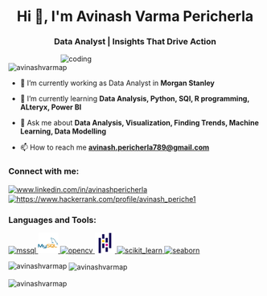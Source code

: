 <h1 align="center">Hi 👋, I'm Avinash Varma Pericherla</h1>
<h3 align="center">Data Analyst | Insights That Drive Action</h3>
<img align= "right" alt ="coding" width="400" src = "https://user-images.githubusercontent.com/55389276/140866485-8fb1c876-9a8f-4d6a-98dc-08c4981eaf70.gif" >
<p align="left"> <img src="https://komarev.com/ghpvc/?username=avinashvarmap&label=Profile%20views&color=0e75b6&style=flat" alt="avinashvarmap" /> </p>

- 🔭 I’m currently working as Data Analyst in **Morgan Stanley**

- 🌱 I’m currently learning **Data Analysis, Python, SQl, R programming, ALteryx, Power BI**

- 💬 Ask me about **Data Analysis, Visualization, Finding Trends, Machine Learning, Data Modelling**

- 📫 How to reach me **avinash.pericherla789@gmail.com**

<h3 align="left">Connect with me:</h3>
<p align="left">
<a href="https://linkedin.com/in/www.linkedin.com/in/avinashpericherla" target="blank"><img align="center" src="https://raw.githubusercontent.com/rahuldkjain/github-profile-readme-generator/master/src/images/icons/Social/linked-in-alt.svg" alt="www.linkedin.com/in/avinashpericherla" height="30" width="40" /></a>
<a href="https://www.hackerearth.com/https://www.hackerrank.com/profile/avinash_periche1" target="blank"><img align="center" src="https://raw.githubusercontent.com/rahuldkjain/github-profile-readme-generator/master/src/images/icons/Social/hackerearth.svg" alt="https://www.hackerrank.com/profile/avinash_periche1" height="30" width="40" /></a>
</p>

<h3 align="left">Languages and Tools:</h3>
<p align="left"> <a href="https://www.microsoft.com/en-us/sql-server" target="_blank" rel="noreferrer"> <img src="https://www.svgrepo.com/show/303229/microsoft-sql-server-logo.svg" alt="mssql" width="40" height="40"/> </a> <a href="https://www.mysql.com/" target="_blank" rel="noreferrer"> <img src="https://raw.githubusercontent.com/devicons/devicon/master/icons/mysql/mysql-original-wordmark.svg" alt="mysql" width="40" height="40"/> </a> <a href="https://opencv.org/" target="_blank" rel="noreferrer"> <img src="https://www.vectorlogo.zone/logos/opencv/opencv-icon.svg" alt="opencv" width="40" height="40"/> </a> <a href="https://pandas.pydata.org/" target="_blank" rel="noreferrer"> <img src="https://raw.githubusercontent.com/devicons/devicon/2ae2a900d2f041da66e950e4d48052658d850630/icons/pandas/pandas-original.svg" alt="pandas" width="40" height="40"/> </a> <a href="https://scikit-learn.org/" target="_blank" rel="noreferrer"> <img src="https://upload.wikimedia.org/wikipedia/commons/0/05/Scikit_learn_logo_small.svg" alt="scikit_learn" width="40" height="40"/> </a> <a href="https://seaborn.pydata.org/" target="_blank" rel="noreferrer"> <img src="https://seaborn.pydata.org/_images/logo-mark-lightbg.svg" alt="seaborn" width="40" height="40"/> </a> </p>

<p><img align="left" src="https://github-readme-stats.vercel.app/api/top-langs?username=avinashvarmap&show_icons=true&locale=en&layout=compact" alt="avinashvarmap" /></p>

<p>&nbsp;<img align="center" src="https://github-readme-stats.vercel.app/api?username=avinashvarmap&show_icons=true&locale=en" alt="avinashvarmap" /></p>

<p><img align="center" src="https://github-readme-streak-stats.herokuapp.com/?user=avinashvarmap&" alt="avinashvarmap" /></p>

